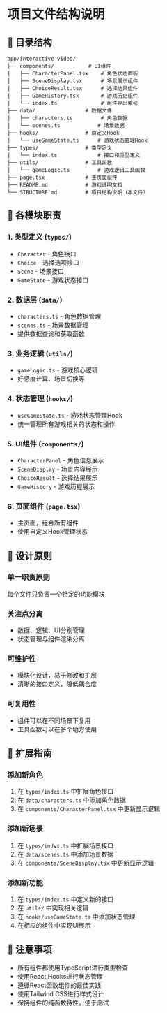 # 项目文件结构说明

## 📁 目录结构

```
app/interactive-video/
├── components/           # UI组件
│   ├── CharacterPanel.tsx    # 角色状态面板
│   ├── SceneDisplay.tsx      # 场景展示组件
│   ├── ChoiceResult.tsx      # 选择结果组件
│   ├── GameHistory.tsx       # 游戏历史组件
│   └── index.ts              # 组件导出索引
├── data/                # 数据文件
│   ├── characters.ts         # 角色数据
│   └── scenes.ts            # 场景数据
├── hooks/               # 自定义Hook
│   └── useGameState.ts      # 游戏状态管理Hook
├── types/               # 类型定义
│   └── index.ts             # 接口和类型定义
├── utils/               # 工具函数
│   └── gameLogic.ts         # 游戏逻辑工具函数
├── page.tsx             # 主页面组件
├── README.md            # 游戏说明文档
└── STRUCTURE.md         # 项目结构说明（本文件）
```

## 🔧 各模块职责

### 1. 类型定义 (`types/`)
- `Character` - 角色接口
- `Choice` - 选择选项接口
- `Scene` - 场景接口
- `GameState` - 游戏状态接口

### 2. 数据层 (`data/`)
- `characters.ts` - 角色数据管理
- `scenes.ts` - 场景数据管理
- 提供数据查询和获取函数

### 3. 业务逻辑 (`utils/`)
- `gameLogic.ts` - 游戏核心逻辑
- 好感度计算、场景切换等

### 4. 状态管理 (`hooks/`)
- `useGameState.ts` - 游戏状态管理Hook
- 统一管理所有游戏相关的状态和操作

### 5. UI组件 (`components/`)
- `CharacterPanel` - 角色信息展示
- `SceneDisplay` - 场景内容展示
- `ChoiceResult` - 选择结果展示
- `GameHistory` - 游戏历程展示

### 6. 页面组件 (`page.tsx`)
- 主页面，组合所有组件
- 使用自定义Hook管理状态

## 🎯 设计原则

### 单一职责原则
每个文件只负责一个特定的功能模块

### 关注点分离
- 数据、逻辑、UI分别管理
- 状态管理与组件渲染分离

### 可维护性
- 模块化设计，易于修改和扩展
- 清晰的接口定义，降低耦合度

### 可复用性
- 组件可以在不同场景下复用
- 工具函数可以在多个地方使用

## 🚀 扩展指南

### 添加新角色
1. 在 `types/index.ts` 中扩展角色接口
2. 在 `data/characters.ts` 中添加角色数据
3. 在 `components/CharacterPanel.tsx` 中更新显示逻辑

### 添加新场景
1. 在 `types/index.ts` 中扩展场景接口
2. 在 `data/scenes.ts` 中添加场景数据
3. 在 `components/SceneDisplay.tsx` 中更新显示逻辑

### 添加新功能
1. 在 `types/index.ts` 中定义新的接口
2. 在 `utils/` 中实现相关逻辑
3. 在 `hooks/useGameState.ts` 中添加状态管理
4. 在相应的组件中实现UI展示

## 📝 注意事项

- 所有组件都使用TypeScript进行类型检查
- 使用React Hooks进行状态管理
- 遵循React函数组件的最佳实践
- 使用Tailwind CSS进行样式设计
- 保持组件的纯函数特性，便于测试
